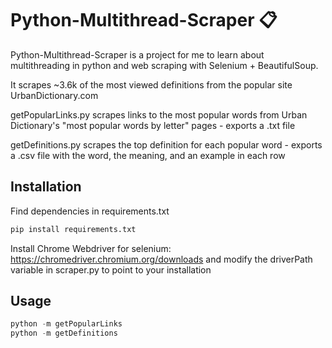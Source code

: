 # Python-Multithread-Scraper 📋
Python-Multithread-Scraper is a project for me to learn about multithreading in python and web scraping with Selenium + BeautifulSoup.

It scrapes ~3.6k of the most viewed definitions from the popular site UrbanDictionary.com

getPopularLinks.py scrapes links to the most popular words from Urban Dictionary's "most popular words by letter" pages - exports a .txt file

getDefinitions.py scrapes the top definition for each popular word - exports a .csv file with the word, the meaning, and an example in each row

## Installation
Find dependencies in requirements.txt

```bash
pip install requirements.txt
```
Install Chrome Webdriver for selenium: https://chromedriver.chromium.org/downloads and modify the driverPath variable in scraper.py to point to your installation

## Usage

```python
python -m getPopularLinks
python -m getDefinitions
```
